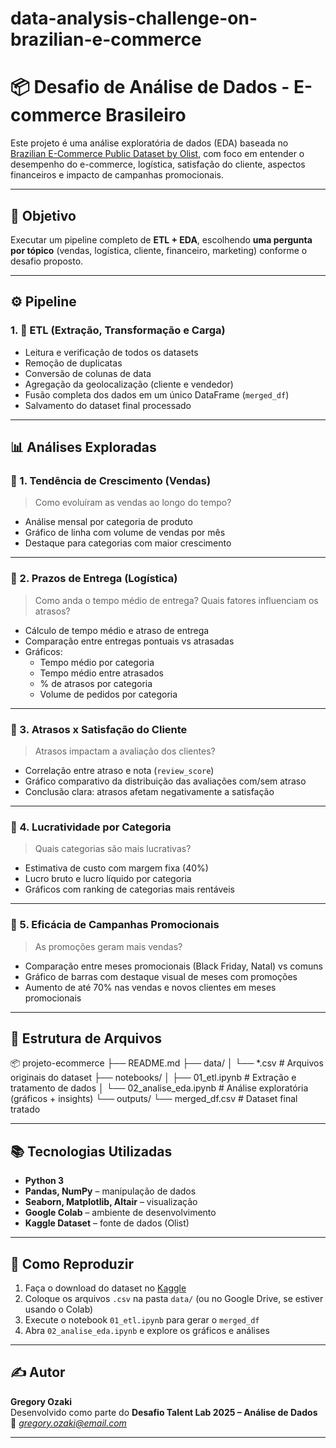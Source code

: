 # data-analysis-challenge-on-brazilian-e-commerce

# 📦 Desafio de Análise de Dados - E-commerce Brasileiro

Este projeto é uma análise exploratória de dados (EDA) baseada no [Brazilian E-Commerce Public Dataset by Olist](https://www.kaggle.com/datasets/olistbr/brazilian-ecommerce), com foco em entender o desempenho do e-commerce, logística, satisfação do cliente, aspectos financeiros e impacto de campanhas promocionais.

---

## 🧠 Objetivo

Executar um pipeline completo de **ETL + EDA**, escolhendo **uma pergunta por tópico** (vendas, logística, cliente, financeiro, marketing) conforme o desafio proposto.

---

## ⚙️ Pipeline

### 1. 🧼 ETL (Extração, Transformação e Carga)

- Leitura e verificação de todos os datasets
- Remoção de duplicatas
- Conversão de colunas de data
- Agregação da geolocalização (cliente e vendedor)
- Fusão completa dos dados em um único DataFrame (`merged_df`)
- Salvamento do dataset final processado

---

## 📊 Análises Exploradas

### 🔹 1. Tendência de Crescimento (Vendas)

> Como evoluíram as vendas ao longo do tempo?

- Análise mensal por categoria de produto
- Gráfico de linha com volume de vendas por mês
- Destaque para categorias com maior crescimento

---

### 🔹 2. Prazos de Entrega (Logística)

> Como anda o tempo médio de entrega? Quais fatores influenciam os atrasos?

- Cálculo de tempo médio e atraso de entrega
- Comparação entre entregas pontuais vs atrasadas
- Gráficos:
  - Tempo médio por categoria
  - Tempo médio entre atrasados
  - % de atrasos por categoria
  - Volume de pedidos por categoria

---

### 🔹 3. Atrasos x Satisfação do Cliente

> Atrasos impactam a avaliação dos clientes?

- Correlação entre atraso e nota (`review_score`)
- Gráfico comparativo da distribuição das avaliações com/sem atraso
- Conclusão clara: atrasos afetam negativamente a satisfação

---

### 🔹 4. Lucratividade por Categoria

> Quais categorias são mais lucrativas?

- Estimativa de custo com margem fixa (40%)
- Lucro bruto e lucro líquido por categoria
- Gráficos com ranking de categorias mais rentáveis

---

### 🔹 5. Eficácia de Campanhas Promocionais

> As promoções geram mais vendas?

- Comparação entre meses promocionais (Black Friday, Natal) vs comuns
- Gráfico de barras com destaque visual de meses com promoções
- Aumento de até 70% nas vendas e novos clientes em meses promocionais

---

## 📁 Estrutura de Arquivos

📦 projeto-ecommerce
├── README.md
├── data/
│ └── *.csv # Arquivos originais do dataset
├── notebooks/
│ ├── 01_etl.ipynb # Extração e tratamento de dados
│ └── 02_analise_eda.ipynb # Análise exploratória (gráficos + insights)
└── outputs/
└── merged_df.csv # Dataset final tratado

---

## 📚 Tecnologias Utilizadas

- **Python 3**
- **Pandas, NumPy** – manipulação de dados
- **Seaborn, Matplotlib, Altair** – visualização
- **Google Colab** – ambiente de desenvolvimento
- **Kaggle Dataset** – fonte de dados (Olist)

---

## 📌 Como Reproduzir

1. Faça o download do dataset no [Kaggle](https://www.kaggle.com/datasets/olistbr/brazilian-ecommerce)
2. Coloque os arquivos `.csv` na pasta `data/` (ou no Google Drive, se estiver usando o Colab)
3. Execute o notebook `01_etl.ipynb` para gerar o `merged_df`
4. Abra `02_analise_eda.ipynb` e explore os gráficos e análises

---

## ✍️ Autor

**Gregory Ozaki**  
Desenvolvido como parte do **Desafio Talent Lab 2025 – Análise de Dados**  
📧 *gregory.ozaki@email.com*

---

